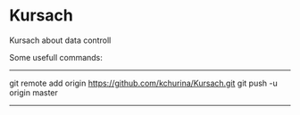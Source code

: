 # Kursach
Kursach about data controll

Some usefull commands:

 *******
git remote add origin https://github.com/kchurina/Kursach.git
git push -u origin master
 *******
